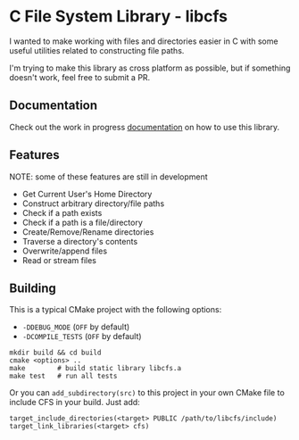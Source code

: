 # C File System Library - libcfs
I wanted to make working with files and directories easier in C with some useful utilities related to constructing file paths.

I'm trying to make this library as cross platform as possible, but if something doesn't work, feel free to submit a PR.

## Documentation
Check out the work in progress [documentation](docs/) on how to use this library.

## Features
NOTE: some of these features are still in development

* Get Current User's Home Directory
* Construct arbitrary directory/file paths
* Check if a path exists
* Check if a path is a file/directory
* Create/Remove/Rename directories
* Traverse a directory's contents
* Overwrite/append files
* Read or stream files

## Building
This is a typical CMake project with the following options:
* `-DDEBUG_MODE` (`OFF` by default)
* `-DCOMPILE_TESTS` (`OFF` by default)

```
mkdir build && cd build
cmake <options> ..
make        # build static library libcfs.a
make test   # run all tests
```

Or you can `add_subdirectory(src)` to this project in your own CMake file to include CFS in your build. Just add:
```
target_include_directories(<target> PUBLIC /path/to/libcfs/include)
target_link_libraries(<target> cfs)
```
